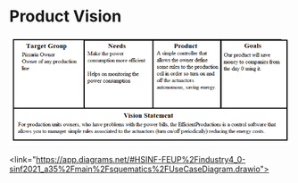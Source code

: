 
# Product Vision 
<img src="images/product_vision_table.png">

<link="https://app.diagrams.net/#HSINF-FEUP%2Findustry4_0-sinf2021_a35%2Fmain%2Fsquematics%2FUseCaseDiagram.drawio">

